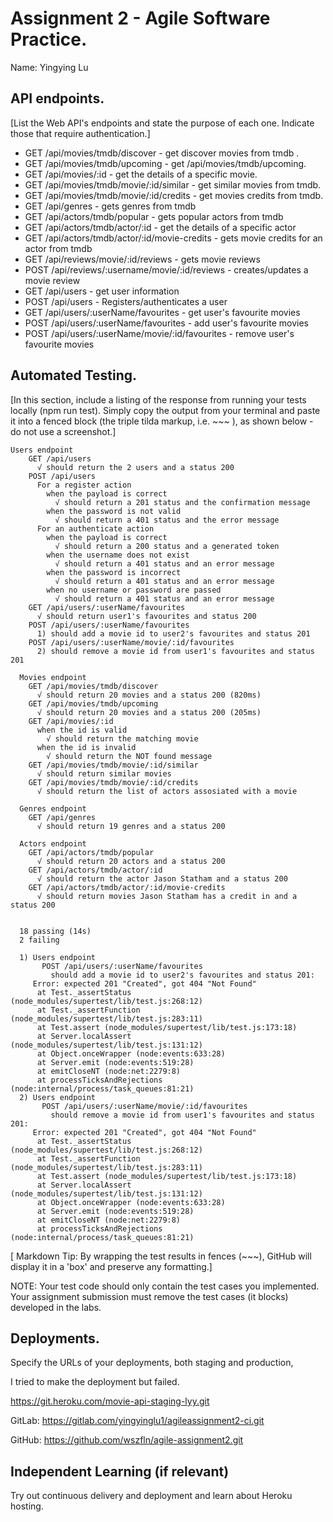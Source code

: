 # Assignment 2 - Agile Software Practice.

Name: Yingying Lu

## API endpoints.

[List the Web API's endpoints and state the purpose of each one. Indicate those that require authentication.]
 

+ GET /api/movies/tmdb/discover - get discover movies from tmdb .
+ GET /api/movies/tmdb/upcoming - get /api/movies/tmdb/upcoming.
+ GET /api/movies/:id - get the details of a specific movie.  
+ GET /api/movies/tmdb/movie/:id/similar - get similar movies from tmdb.
+ GET /api/movies/tmdb/movie/:id/credits - get movies credits from tmdb. 
+ GET /api/genres - gets genres from tmdb
+ GET /api/actors/tmdb/popular - gets popular actors from tmdb
+ GET /api/actors/tmdb/actor/:id - get the details of a specific actor
+ GET /api/actors/tmdb/actor/:id/movie-credits - gets movie credits for an actor from tmdb
+ GET /api/reviews/movie/:id/reviews - gets movie reviews
+ POST /api/reviews/:username/movie/:id/reviews - creates/updates a movie review
+ GET /api/users - get user information
+ POST /api/users - Registers/authenticates a user
+ GET /api/users/:userName/favourites - get user's favourite movies
+ POST /api/users/:userName/favourites - add user's favourite movies
+ POST /api/users/:userName/movie/:id/favourites - remove user's favourite movies

## Automated Testing.

[In this section, include a listing of the response from running your tests locally (npm run test). Simply copy the output from your terminal and paste it into a fenced block (the triple tilda markup, i.e. ~~~ ), as shown below - do not use a screenshot.]
 
~~~
Users endpoint
    GET /api/users
      √ should return the 2 users and a status 200
    POST /api/users
      For a register action
        when the payload is correct
          √ should return a 201 status and the confirmation message
        when the password is not valid
          √ should return a 401 status and the error message
      For an authenticate action
        when the payload is correct
          √ should return a 200 status and a generated token
        when the username does not exist
          √ should return a 401 status and an error message
        when the password is incorrect
          √ should return a 401 status and an error message
        when no username or password are passed
          √ should return a 401 status and an error message
    GET /api/users/:userName/favourites
      √ should return user1's favourites and status 200
    POST /api/users/:userName/favourites
      1) should add a movie id to user2's favourites and status 201
    POST /api/users/:userName/movie/:id/favourites
      2) should remove a movie id from user1's favourites and status 201
      
  Movies endpoint
    GET /api/movies/tmdb/discover
      √ should return 20 movies and a status 200 (820ms)
    GET /api/movies/tmdb/upcoming 
      √ should return 20 movies and a status 200 (205ms)
    GET /api/movies/:id
      when the id is valid
        √ should return the matching movie
      when the id is invalid
        √ should return the NOT found message
    GET /api/movies/tmdb/movie/:id/similar
      √ should return similar movies
    GET /api/movies/tmdb/movie/:id/credits
      √ should return the list of actors assosiated with a movie

  Genres endpoint
    GET /api/genres
      √ should return 19 genres and a status 200

  Actors endpoint
    GET /api/actors/tmdb/popular
      √ should return 20 actors and a status 200
    GET /api/actors/tmdb/actor/:id 
      √ should return the actor Jason Statham and a status 200
    GET /api/actors/tmdb/actor/:id/movie-credits 
      √ should return movies Jason Statham has a credit in and a status 200


  18 passing (14s)
  2 failing

  1) Users endpoint
       POST /api/users/:userName/favourites
         should add a movie id to user2's favourites and status 201:
     Error: expected 201 "Created", got 404 "Not Found"
      at Test._assertStatus (node_modules/supertest/lib/test.js:268:12)
      at Test._assertFunction (node_modules/supertest/lib/test.js:283:11)
      at Test.assert (node_modules/supertest/lib/test.js:173:18)
      at Server.localAssert (node_modules/supertest/lib/test.js:131:12)
      at Object.onceWrapper (node:events:633:28)
      at Server.emit (node:events:519:28)
      at emitCloseNT (node:net:2279:8)
      at processTicksAndRejections (node:internal/process/task_queues:81:21)
  2) Users endpoint
       POST /api/users/:userName/movie/:id/favourites
         should remove a movie id from user1's favourites and status 201:
     Error: expected 201 "Created", got 404 "Not Found"
      at Test._assertStatus (node_modules/supertest/lib/test.js:268:12)
      at Test._assertFunction (node_modules/supertest/lib/test.js:283:11)
      at Test.assert (node_modules/supertest/lib/test.js:173:18)
      at Server.localAssert (node_modules/supertest/lib/test.js:131:12)
      at Object.onceWrapper (node:events:633:28)
      at Server.emit (node:events:519:28)
      at emitCloseNT (node:net:2279:8)
      at processTicksAndRejections (node:internal/process/task_queues:81:21)
~~~

[ Markdown Tip: By wrapping the test results in fences (~~~), GitHub will display it in a 'box' and preserve any formatting.]

NOTE: Your test code should only contain the test cases you implemented. Your assignment submission  must remove the test cases (it blocks) developed in the labs.

## Deployments.

Specify the URLs of your deployments, both staging and production, 

I tried to make the deployment but failed.

https://git.heroku.com/movie-api-staging-lyy.git

GitLab: https://gitlab.com/yingyinglu1/agileassignment2-ci.git

GitHub: https://github.com/wszfln/agile-assignment2.git


## Independent Learning (if relevant)

Try out continuous delivery and deployment and learn about Heroku hosting.